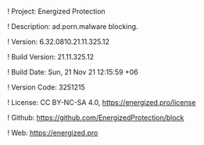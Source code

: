 ! Project: Energized Protection

! Description: ad.porn.malware blocking.

! Version: 6.32.0810.21.11.325.12

! Build Version: 21.11.325.12

! Build Date: Sun, 21 Nov 21 12:15:59 +06

! Version Code: 3251215

! License: CC BY-NC-SA 4.0, https://energized.pro/license

! Github: https://github.com/EnergizedProtection/block

! Web: https://energized.pro
